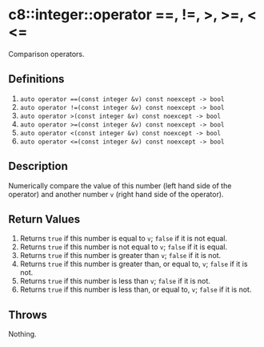 # c8::integer::operator ==, !=, >, >=, &lt; &lt;= #

Comparison operators.

## Definitions ##

1. `auto operator ==(const integer &v) const noexcept -> bool`
2. `auto operator !=(const integer &v) const noexcept -> bool`
3. `auto operator >(const integer &v) const noexcept -> bool`
4. `auto operator >=(const integer &v) const noexcept -> bool`
5. `auto operator <(const integer &v) const noexcept -> bool`
6. `auto operator <=(const integer &v) const noexcept -> bool`

## Description ##

Numerically compare the value of this number (left hand side of the operator) and another number `v` (right hand side of the operator).

## Return Values ##

1. Returns `true` if this number is equal to `v`; `false` if it is not equal.
2. Returns `true` if this number is not equal to `v`; `false` if it is equal.
3. Returns `true` if this number is greater than `v`; `false` if it is not.
4. Returns `true` if this number is greater than, or equal to, `v`; `false` if it is not.
5. Returns `true` if this number is less than `v`; `false` if it is not.
6. Returns `true` if this number is less than, or equal to, `v`; `false` if it is not.

## Throws ##

Nothing.
